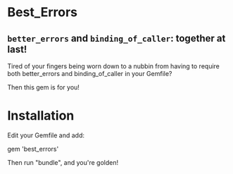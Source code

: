 # Best_Errors

## `better_errors` and `binding_of_caller`: together at last!

Tired of your fingers being worn down to a nubbin from having to require both better_errors and binding_of_caller in your Gemfile?

Then this gem is for you!

# Installation

Edit your Gemfile and add:

  gem 'best_errors'

Then run "bundle", and you're golden!
